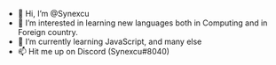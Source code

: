 - 👋 Hi, I’m @Synexcu
- 👀 I’m interested in learning new languages both in Computing and in Foreign country.
- 🌱 I’m currently learning JavaScript, and many else
- 📫 Hit me up on Discord (Synexcu#8040)

<!---
Synexcu/Synexcu is a ✨ special ✨ repository because its `README.md` (this file) appears on your GitHub profile.
You can click the Preview link to take a look at your changes.
--->
